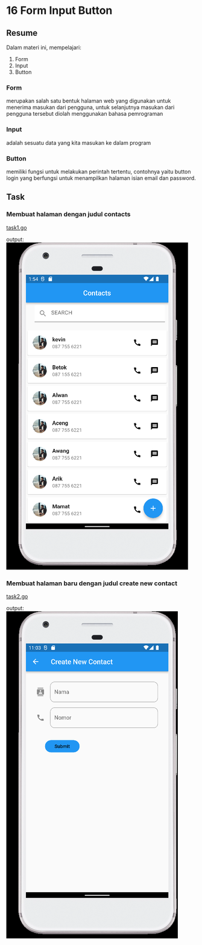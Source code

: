 # 16 Form Input Button

## Resume

Dalam materi ini, mempelajari:

1. Form
2. Input
3. Button

### Form

merupakan salah satu bentuk halaman web yang digunakan untuk menerima masukan dari pengguna, untuk selanjutnya masukan dari pengguna tersebut diolah menggunakan bahasa pemrograman

### Input

adalah sesuatu data yang kita masukan ke dalam program

### Button

memiliki fungsi untuk melakukan perintah tertentu, contohnya yaitu button login yang berfungsi untuk menampilkan halaman isian email dan password.

## Task

### Membuat halaman dengan judul contacts

[task1.go](./Praktikum/lib/main.dart)

output:
![task1](./Screenshots/Android%20Emulator%20-%20Pixel_XL_API_32_5554%203_28_2022%201_54_58%20PM.png)

### Membuat halaman baru dengan judul create new contact

[task2.go](./Praktikum/lib/pages/create_new_contacts.dart)

output:
![task2](./Screenshots/Android%20Emulator%20-%20Pixel_XL_API_32_5554%203_28_2022%2011_03_32%20PM.png)
